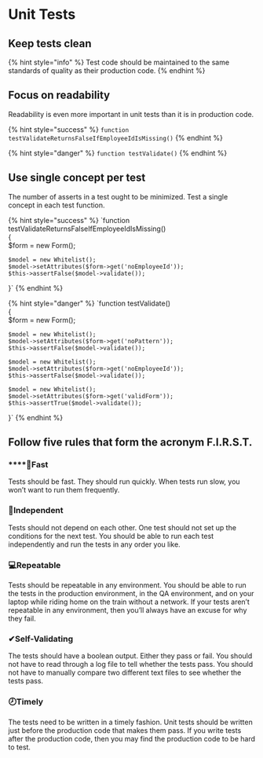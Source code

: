# Unit Tests

## Keep tests clean

{% hint style="info" %}
Test code should be maintained to the same standards of quality as their production code.
{% endhint %}

## Focus on readability

Readability is even more important in unit tests than it is in production code.

{% hint style="success" %}
`function testValidateReturnsFalseIfEmployeeIdIsMissing()`
{% endhint %}

{% hint style="danger" %}
`function testValidate()`
{% endhint %}

## Use single concept per test

The number of asserts in a test ought to be minimized. Test a single concept in each test function.

{% hint style="success" %}
`function testValidateReturnsFalseIfEmployeeIdIsMissing()  
{  
    $form = new Form();  
  
    $model = new Whitelist();  
    $model->setAttributes($form->get('noEmployeeId'));  
    $this->assertFalse($model->validate());  
}`
{% endhint %}

{% hint style="danger" %}
`function testValidate()   
{   
    $form = new Form();  
  
    $model = new Whitelist();  
    $model->setAttributes($form->get('noPattern'));  
    $this->assertFalse($model->validate());  
  
    $model = new Whitelist();  
    $model->setAttributes($form->get('noEmployeeId'));  
    $this->assertFalse($model->validate());  
  
    $model = new Whitelist();  
    $model->setAttributes($form->get('validForm'));  
    $this->assertTrue($model->validate());  
}`
{% endhint %}

## Follow five rules that form the acronym F.I.R.S.T.

### \*\*\*\*🏁**Fast**

Tests should be fast. They should run quickly. When tests run slow, you won’t want to run them frequently.

### 👤Independent 

Tests should not depend on each other. One test should not set up the conditions for the next test. You should be able to run each test independently and run the tests in any order you like.

### 💻Repeatable 

Tests should be repeatable in any environment. You should be able to run the tests in the production environment, in the QA environment, and on your laptop while riding home on the train without a network. If your tests aren’t repeatable in any environment, then you’ll always have an excuse for why they fail.

### ✔Self-Validating 

The tests should have a boolean output. Either they pass or fail. You should not have to read through a log file to tell whether the tests pass. You should not have to manually compare two different text files to see whether the tests pass.

### 🕗Timely 

The tests need to be written in a timely fashion. Unit tests should be written just before the production code that makes them pass. If you write tests after the production code, then you may find the production code to be hard to test.

